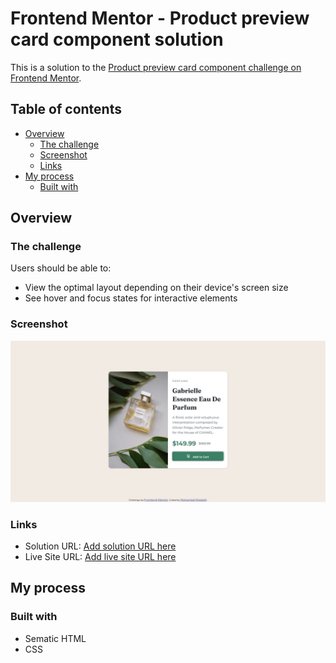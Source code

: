 # Frontend Mentor - Product preview card component solution

This is a solution to the [Product preview card component challenge on Frontend Mentor](https://www.frontendmentor.io/challenges/product-preview-card-component-GO7UmttRfa). 
## Table of contents

- [Overview](#overview)
  - [The challenge](#the-challenge)
  - [Screenshot](#screenshot)
  - [Links](#links)
- [My process](#my-process)
  - [Built with](#built-with)




## Overview

### The challenge

Users should be able to:

- View the optimal layout depending on their device's screen size
- See hover and focus states for interactive elements

### Screenshot

![](https://github.com/shalash23/Product-preview-card/blob/main/Web%20capture_7-12-2022_03255_.jpeg)



### Links

- Solution URL: [Add solution URL here](https://github.com/shalash23/Product-preview-card)
- Live Site URL: [Add live site URL here](https://your-live-site-url.com)

## My process

### Built with
- Sematic HTML
- CSS
